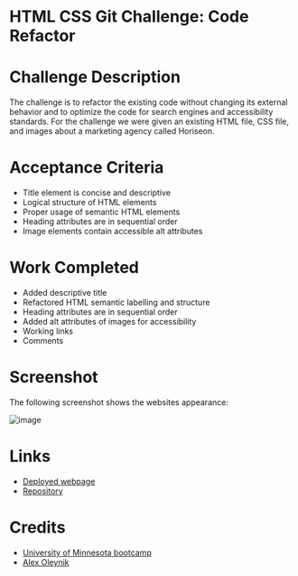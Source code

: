 # HTML CSS Git Challenge: Code Refactor

# Challenge Description 

The challenge is to refactor the existing code without changing its external behavior and to optimize the code for search engines and accessibility standards. For the challenge we were given an existing HTML file, CSS file, and images about a marketing agency called Horiseon.

# Acceptance Criteria
* Title element is concise and descriptive
* Logical structure of HTML elements
* Proper usage of semantic HTML elements
* Heading attributes are in sequential order
* Image elements contain accessible alt attributes

# Work Completed
* Added descriptive title
* Refactored HTML semantic labelling and structure
* Heading attributes are in sequential order
* Added alt attributes of images for accessibility
* Working links 
* Comments

# Screenshot 
The following screenshot shows the websites appearance:

![image](https://user-images.githubusercontent.com/110851664/189272602-4457811e-2d53-410e-b9d7-d20ddcf7ba92.png)


# Links
* [Deployed webpage](https://alexo16.github.io/01-code-refactor/)
* [Repository](https://github.com/AlexO16/01-code-refactor) 

# Credits
* [University of Minnesota bootcamp](https://courses.bootcampspot.com/courses/2176/assignments/38750?module_item_id=750299)
* [Alex Oleynik](https://github.com/AlexO16)
